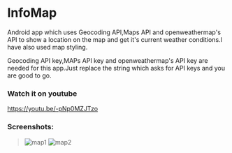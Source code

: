# InfoMap
Android app which uses Geocoding API,Maps API and openweathermap's API to show a location on the map and get it's current weather conditions.I have also used map styling.

Geocoding API key,MAPs API key and openweathermap's API key are needed for this app.Just replace the string which asks for API keys and you are good to go.

### Watch it on youtube
https://youtu.be/-pNp0MZJTzo

### Screenshots:

> ![map1](https://user-images.githubusercontent.com/29502161/43195794-b85e279c-9023-11e8-8867-c1d0c574b8c8.jpeg)
  ![map2](https://user-images.githubusercontent.com/29502161/43195795-b8c6ecbe-9023-11e8-8a95-e9e6015c36f6.jpeg)

